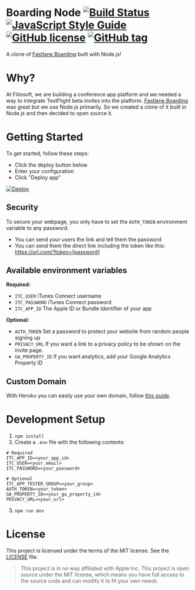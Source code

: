 # Boarding Node [![Build Status](https://travis-ci.org/Filiosoft/boarding-node.svg?branch=master)](https://travis-ci.org/Filiosoft/boarding-node) [![JavaScript Style Guide](https://img.shields.io/badge/code_style-standard-brightgreen.svg)](https://standardjs.com) [![GitHub license](https://img.shields.io/github/license/Filiosoft/boarding-node.svg)](https://github.com/Filiosoft/boarding-node/blob/master/LICENSE) [![GitHub tag](https://img.shields.io/github/release/Filiosoft/boarding-node.svg)](https://github.com/Filiosoft/boarding-node)

A clone of [Fastlane Boarding](https://github.com/fastlane/boarding) built with Node.js!

# Why?
At Filiosoft, we are building a conference app platform and we needed a way to integrate TestFlight beta invites into the platform. [Fastlane Boarding](https://github.com/fastlane/boarding) was great but we use Node.js primarily. So we created a clone of it built in Node.js and then decided to open source it. 

# Getting Started

To get started, follow these steps:

* Click the deploy button below
* Enter your configuration
* Click "Deploy app"

[![Deploy](https://www.herokucdn.com/deploy/button.png)](https://www.heroku.com/deploy?template=https://github.com/filiosoft/boarding-node)

## Security

To secure your webpage, you only have to set the `AUTH_TOKEN` environment variable to any password.

* You can send your users the link and tell them the password
* You can send them the direct link including the token like this: https://url.com/?token=[password]

## Available environment variables

**Required:**

* `ITC_USER` iTunes Connect username
* `ITC_PASSWORD` iTunes Connect password
* `ITC_APP_ID` The Apple ID or Bundle Identifier of your app

**Optional:**

* `AUTH_TOKEN` Set a password to protect your website from random people signing up
* `PRIVACY_URL` If you want a link to a privacy policy to be shown on the invite page.
* `GA_PROPERTY_ID` If you want analytics, add your Google Analytics Property ID

## Custom Domain

With Heroku you can easily use your own domain, follow [this guide](https://devcenter.heroku.com/articles/custom-domains).

# Development Setup

1.  `npm install`
2.  Create a `.env` file with the following contents:

```
# Required
ITC_APP_ID=<your_app_id>
ITC_USER=<your_email>
ITC_PASSWORD=<your_password>

# Optional
ITC_APP_TESTER_GROUP=<your_group>
AUTH_TOKEN=<your_token>
GA_PROPERTY_ID=<your_ga_property_id>
PRIVACY_URL=<your_url>
```

3.  `npm run dev`

# License

This project is licensed under the terms of the MIT license. See the [LICENSE](LICENSE) file.

> This project is in no way affiliated with Apple Inc. This project is open source under the MIT license, which means you have full access to the source code and can modify it to fit your own needs.
